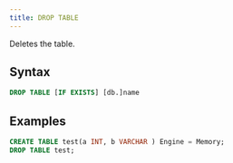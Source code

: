 ```yaml
---
title: DROP TABLE
---
```


Deletes the table.

## Syntax

```sql
DROP TABLE [IF EXISTS] [db.]name
```

## Examples

```sql
CREATE TABLE test(a INT, b VARCHAR ) Engine = Memory;
DROP TABLE test;
```
